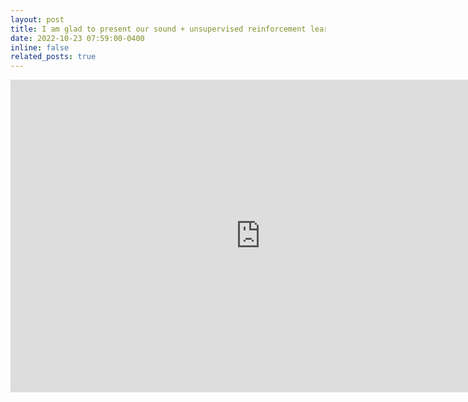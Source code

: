 ```yaml
---
layout: post
title: I am glad to present our sound + unsupervised reinforcement learning (URL) paper in <a href="https://iros2022.org/">IROS 2022</a>, Kyoto.
date: 2022-10-23 07:59:00-0400
inline: false
related_posts: true
---
```


<iframe width="800" height="500" src="https://www.youtube.com/embed/kfYMD2f2Hq0" title="IROS2022 ISCM video" frameborder="0" allow="accelerometer; autoplay; clipboard-write; encrypted-media; gyroscope; picture-in-picture; web-share" allowfullscreen></iframe>
